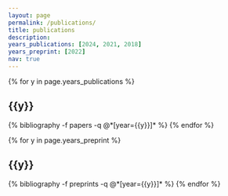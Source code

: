 ```yaml
---
layout: page
permalink: /publications/
title: publications
description: 
years_publications: [2024, 2021, 2018]
years_preprint: [2022]
nav: true
---
```


<div class="publications">

{% for y in page.years_publications %}
  <h2 class="year">{{y}}</h2>
  {% bibliography -f papers -q @*[year={{y}}]* %}
{% endfor %}

</div>

<div class="preprints">

{% for y in page.years_preprint %}
  <h2 class="year">{{y}}</h2>
  {% bibliography -f preprints -q @*[year={{y}}]* %}
{% endfor %}

</div>
